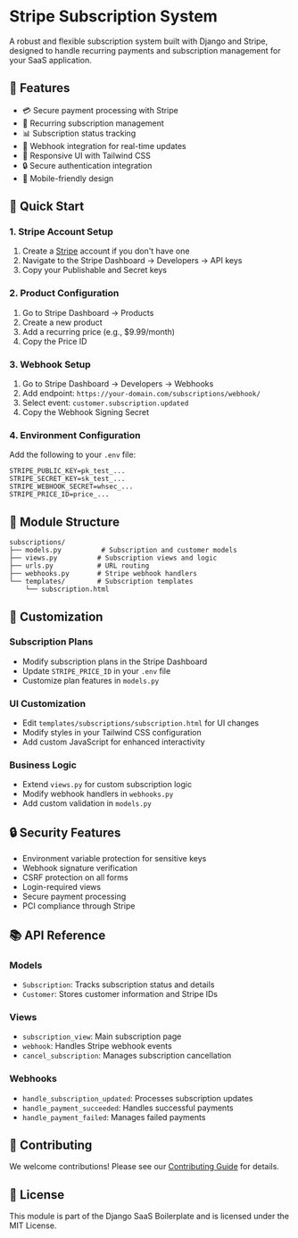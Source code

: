 # Stripe Subscription System

A robust and flexible subscription system built with Django and Stripe, designed to handle recurring payments and subscription management for your SaaS application.

## 🌟 Features

- 💳 Secure payment processing with Stripe
- 🔄 Recurring subscription management
- 📊 Subscription status tracking
- 🔔 Webhook integration for real-time updates
- 🎨 Responsive UI with Tailwind CSS
- 🔒 Secure authentication integration
- 📱 Mobile-friendly design

## 🚀 Quick Start

### 1. Stripe Account Setup

1. Create a [Stripe](https://stripe.com) account if you don't have one
2. Navigate to the Stripe Dashboard -> Developers -> API keys
3. Copy your Publishable and Secret keys

### 2. Product Configuration

1. Go to Stripe Dashboard -> Products
2. Create a new product
3. Add a recurring price (e.g., $9.99/month)
4. Copy the Price ID

### 3. Webhook Setup

1. Go to Stripe Dashboard -> Developers -> Webhooks
2. Add endpoint: `https://your-domain.com/subscriptions/webhook/`
3. Select event: `customer.subscription.updated`
4. Copy the Webhook Signing Secret

### 4. Environment Configuration

Add the following to your `.env` file:
```env
STRIPE_PUBLIC_KEY=pk_test_...
STRIPE_SECRET_KEY=sk_test_...
STRIPE_WEBHOOK_SECRET=whsec_...
STRIPE_PRICE_ID=price_...
```

## 📁 Module Structure

```
subscriptions/
├── models.py          # Subscription and customer models
├── views.py          # Subscription views and logic
├── urls.py           # URL routing
├── webhooks.py       # Stripe webhook handlers
└── templates/        # Subscription templates
    └── subscription.html
```

## 🔧 Customization

### Subscription Plans
- Modify subscription plans in the Stripe Dashboard
- Update `STRIPE_PRICE_ID` in your `.env` file
- Customize plan features in `models.py`

### UI Customization
- Edit `templates/subscriptions/subscription.html` for UI changes
- Modify styles in your Tailwind CSS configuration
- Add custom JavaScript for enhanced interactivity

### Business Logic
- Extend `views.py` for custom subscription logic
- Modify webhook handlers in `webhooks.py`
- Add custom validation in `models.py`

## 🔒 Security Features

- Environment variable protection for sensitive keys
- Webhook signature verification
- CSRF protection on all forms
- Login-required views
- Secure payment processing
- PCI compliance through Stripe

## 📚 API Reference

### Models
- `Subscription`: Tracks subscription status and details
- `Customer`: Stores customer information and Stripe IDs

### Views
- `subscription_view`: Main subscription page
- `webhook`: Handles Stripe webhook events
- `cancel_subscription`: Manages subscription cancellation

### Webhooks
- `handle_subscription_updated`: Processes subscription updates
- `handle_payment_succeeded`: Handles successful payments
- `handle_payment_failed`: Manages failed payments

## 🤝 Contributing

We welcome contributions! Please see our [Contributing Guide](../../CONTRIBUTING.md) for details.

## 📝 License

This module is part of the Django SaaS Boilerplate and is licensed under the MIT License. 